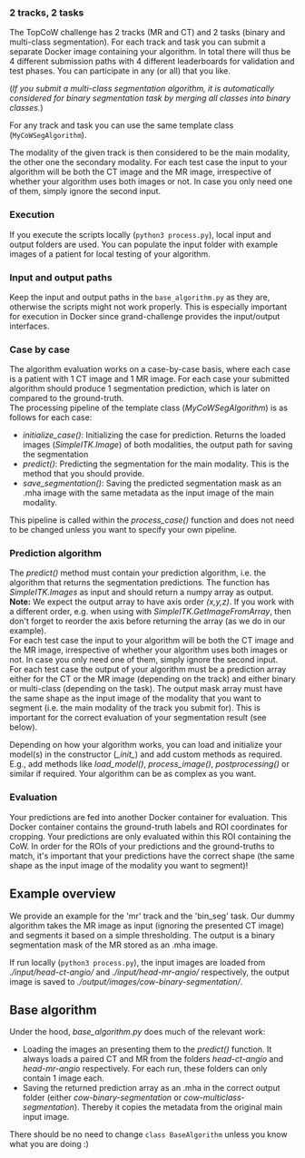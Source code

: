 
### 2 tracks, 2 tasks

The TopCoW challenge has 2 tracks (MR and CT) and 2 tasks (binary and multi-class segmentation). For each track and task you can submit a separate Docker image containing your algorithm. In total there will thus be 4 different submission paths with 4 different leaderboards for validation and test phases. You can participate in any (or all) that you like.

(*If you submit a multi-class segmentation algorithm, it is automatically considered for binary segmentation task by merging all classes into binary classes.*)

For any track and task you can use the same template class (`MyCoWSegAlgorithm`).


The modality of the given track is then considered to be the main modality, the other one the secondary modality.
For each test case the input to your algorithm will be both the CT image and the MR image, irrespective of whether your algorithm uses both images or not. In case you only need one of them, simply ignore the second input.

### Execution

If you execute the scripts locally (`python3 process.py`), local input and output folders are used. You can populate the input folder with example images of a patient for local testing of your algorithm.  

### Input and output paths

Keep the input and output paths in the `base_algorithm.py` as they are, otherwise the scripts might not work properly. This is especially important for execution in Docker since grand-challenge provides the input/output interfaces.



### Case by case

The algorithm evaluation works on a case-by-case basis, where each case is a patient with 1 CT image and 1 MR image. For each case your submitted algorithm should produce 1 segmentation prediction, which is later on compared to the ground-truth.  
The processing pipeline of the template class (*MyCoWSegAlgorithm*) is as follows for each case:
* *initialize_case()*: Initializing the case for prediction. Returns the loaded images (*SimpleITK.Image*) of both modalities, the output path for saving the segmentation
*  *predict()*: Predicting the segmentation for the main modality. This is the method that you should provide. 
* *save_segmentation()*: Saving the predicted segmentation mask as an .mha image with the same metadata as the input image of the main modality. 

This pipeline is called within the *process_case()* function and does not need to be changed unless you want to specify your own pipeline. 

### Prediction algorithm
The *predict()* method must contain your prediction algorithm, i.e. the algorithm that returns the segmentation predictions. The function has *SimpleITK.Images* as input and should return a numpy array as output. **Note:** We expect the output array to have axis order *(x,y,z)*. If you work with a different order, e.g. when using with *SimpleITK.GetImageFromArray*, then don't forget to reorder the axis before returning the array (as we do in our example).       
For each test case the input to your algorithm will be both the CT image and the MR image, irrespective of whether your algorithm uses both images or not. In case you only need one of them, simply ignore the second input.    
For each test case the output of your algorithm must be a prediction array either for the CT or the MR image (depending on the track) and either binary or multi-class (depending on the task). The output mask array must have the same shape as the input image of the modality that you want to segment (i.e. the main modality of the track you submit for). This is important for the correct evaluation of your segmentation result (see below).  
 
Depending on how your algorithm works, you can load and initialize your model(s) in the constructor (*\__init\__*) and add custom methods as required. E.g., add methods like *load_model()*, *process_image()*, *postprocessing()* or similar if required. Your algorithm can be as complex as you want.

### Evaluation
Your predictions are fed into another Docker container for evaluation. This Docker container contains the ground-truth labels and ROI coordinates for cropping. Your predictions are only evaluated within this ROI containing the CoW. In order for the ROIs of your predictions and the ground-truths to match, it's important that your predictions have the correct shape (the same shape as the input image of the modality you want to segment)! 

## Example overview
We provide an example for the 'mr' track and the 'bin_seg' task. Our dummy algorithm takes the MR image as input (ignoring the presented CT image) and segments it based on a simple thresholding. The output is a binary segmentation mask of the MR stored as an .mha image.

If run locally (`python3 process.py`), the input images are loaded from *./input/head-ct-angio/* and *./input/head-mr-angio/* respectively, the output image is saved to *./output/images/cow-binary-segmentation/*.

## Base algorithm
Under the hood, *base_algorithm.py* does much of the relevant work:
* Loading the images an presenting them to the *predict()* function. It always loads a paired CT and MR from the folders *head-ct-angio* and *head-mr-angio* respectively. For each run, these folders can only contain 1 image each.
* Saving the returned prediction array as an .mha in the correct output folder (either *cow-binary-segmentation* or *cow-multiclass-segmentation*). Thereby it copies the metadata from the original main input image. 

There should be no need to change `class BaseAlgorithm` unless you know what you are doing :)  
